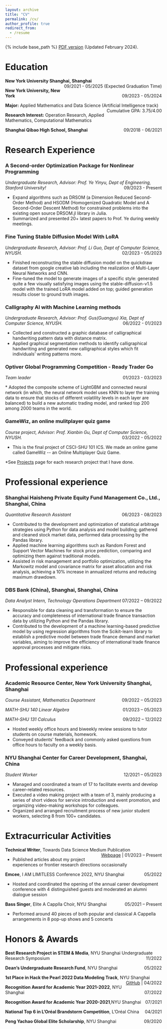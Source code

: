 ```yaml
---
layout: archive
title: "CV"
permalink: /cv/
author_profile: true
redirect_from:
  - /resume
---
```


{% include base_path %}
[PDF version](/files/CV_Yiling_Cao_2024_Feb.pdf) (Updated February 2024). 

Education
======
<p style="text-align:left;">
    <strong>New York University Shanghai, Shanghai</strong>
    <span style="float:right;">
	    09/2021 - 05/2025 (Expected Graduation Time)
    </span>
</p>
<p style="text-align:left;">
    <strong>New York University, New York</strong>
    <span style="float:right;">
        09/2023 - 05/2024
    </span>
</p>
<p style="text-align:left;">
    <strong>Major:</strong> Applied Mathematics and Data Science (Artificial Intelligence track)
    <span style="float:right;">
        Cumulative GPA: 3.75/4.00
    </span>
</p>
<p style="text-align:left;">
    <strong>Research Interest:</strong> Operation Research, Applied Mathematics, Computational Mathematics
    </span>
</p>
<p style="text-align:left;">
    <strong>Shanghai Qibao High School, Shanghai</strong>
    <span style="float:right;">
        09/2018 - 06/2021
    </span>
</p>
  
Research Experience 
======
### **A Second-order Optimization Package for Nonlinear Programming**

<p style="text-align:left;">
    <i>Undergraduate Research, Advisor: Prof. Ye Yinyu, Dept of Engineering, Stanford University!</i> 
    <span style="float:right;">
        09/2023 - Present
    </span>
</p>

* Expand algorithms such as DRSOM (a Dimension Reduced Second-Order Method) and HSODM (Homogenized Quadratic Model and A Second-Order Descent Method) for constrained problems into the existing open source DRSOM.jl library in Julia.
* Summarized and presented 20+ latest papers to Prof. Ye during weekly meetings.

### **Fine Tuning Stable Diffusion Model With LoRA**
<p style="text-align:left;">
    <i>Undergraduate Research, Advisor: Prof. Li Guo, Dept of Computer Science, NYUSH.</i>
    <span style="float:right;">
        02/2023 - 05/2023
    </span>
</p>

* Finished reconstructing the stable diffusion model on the quickdraw dataset from google creative lab including the realization of Multi-Layer Neural Networks and CNN.
* Fine-tuned the model to generate images of a specific style: generated quite a few visually satisfying images using the stable-diffusion-v1.5 model with the trained LoRA model added on top; guided generation results closer to ground truth images. 

### **Calligraphy AI with Machine Learning methods**
<p style="text-align:left;">
    <i>Undergraduate Research, Advisor: Prof. Gus(Guangyu) Xia, Dept of Computer Science, NYUSH.</i>
    <span style="float:right;">
        06/2022 - 01/2023
    </span>
</p>

* Collected and constructed a graphic database of calligraphical handwriting pattern data with distance matrix.
* Applied graphical segmentation methods to identify calligraphical handwriting and generated new calligraphical styles which fit individuals’ writing patterns more.

### **Optiver Global Programming Competition - Ready Trader Go**
<p style="text-align:left;">
    <i>Team leader</i>
    <span style="float:right;">
        01/2023 - 03/2023
    </span>
</p>
* Adopted the composite scheme of LightGBM and connected neural network (in which, the neural network model uses KNN to layer the training data to ensure that stocks of different volatility levels in each layer are balanced) to build a new automatic trading model, and ranked top 200 among 2000 teams in the world.      

### **GameWiz, an online mulitplayer quiz game**
<p style="text-align:left;">
    <i>Course project, Advisor: Prof. Xianbin Gu, Dept of Computer Science, NYUSH.</i>
    <span style="float:right;">
        03/2022 - 05/2022
    </span>
</p>

* This is the final project of CSCI-SHU 101 ICS. We made an online game called GameWiz -- an Online Multiplayer Quiz Game.


*See [Projects](https://balechen.github.io/projects/) page for each research project that I have done.

Professional experience
======

### **Shanghai Haisheng Private Equity Fund Management Co., Ltd.**, Shanghai, China
<p style="text-align:left;">
    <i>Quantitative Research Assistant</i>
    <span style="float:right;">
        06/2023 - 08/2023
    </span>
</p>

* Contributed to the development and optimization of statistical arbitrage strategies using Python for data analysis and model building; gathered and cleaned stock market data, performed data processing by the Pandas library.
* Applied machine learning algorithms such as Random Forest and Support Vector Machines for stock price prediction, comparing and optimizing them against traditional models. 
* Assisted in risk management and portfolio optimization, utilizing the Markowitz model and covariance matrix for asset allocation and risk analysis, achieving a 10% increase in annualized returns and reducing maximum drawdown.


### **DBS Bank (China), Shanghai**, Shanghai, China
<p style="text-align:left;">
    <i>Data Analyst Intern, Technology Operations Department</i>
    <span style="float:right;">
        07/2022 – 09/2022
    </span>
</p>
                                            	 
* Responsible for data cleaning and transformation to ensure the accuracy and completeness of international trade finance transaction data by utilizing Python and the Pandas library.
* Contributed to the development of a machine learning-based predictive model by using regression algorithms from the Scikit-learn library to establish a predictive model between trade finance demand and market variables, aiming to improve the efficiency of international trade finance approval processes and mitigate risks.

Professional experience
======

### Academic Resource Center, New York University Shanghai, Shanghai
<p style="text-align:left;">
    <i>Course Assistant, Mathematics Department</i>
    <span style="float:right;">
        09/2022 – 05/2023
    </span>
</p>
<p style="text-align:left;">
    <i>MATH-SHU 140 Linear Algebra</i>
    <span style="float:right;">
        01/2023 – 05/2023
    </span>
</p>
<p style="text-align:left;">
    <i>MATH-SHU 131 Calculus</i>
    <span style="float:right;">
        09/2022 – 12/2022
    </span>
</p>
  
* Hosted weekly office hours and biweekly review sessions to tutor students on course materials, homework.
* Conveyed students' feedback and commonly asked questions from office hours to faculty on a weekly basis.


### **NYU Shanghai Center for Career Development**, Shanghai, China
<p style="text-align:left;">
    <i>Student Worker</i>
    <span style="float:right;">
        12/2021 – 05/2023
    </span>
</p>

* Managed and coordinated a team of 17 to facilitate events and develop career-related resources.
* Executed a video making project with a team of 3, mainly producing a series of short videos for service introduction and event promotion, and organizing video-making workshops for colleagues.
* Organized and arranged recruitment process of new junior student workers, selecting 8 from 100+ candidates.



Extracurricular Activities
======
<p style="text-align:left;">
    <strong>Technical Writer</strong>, Towards Data Science Medium Publication
    <span style="float:right;">
        <a href="https://medium.com/@bc3088">Webpage</a> | 01/2023 – Present
    </span>
</p>
	 
* Published articles about my project experiences or frontier research directions occasionally

<p style="text-align:left;">
    <strong>Emcee</strong>, I AM LIMITLESS Conference 2022, NYU Shanghai
    <span style="float:right;">05/2022</span>
</p>     	 

*	Hosted and coordinated the opening of the annual career development conference with 4 distinguished guests and moderated an alumni dialogue session

<p style="text-align:left;">
    <strong>Bass Singer</strong>, Elite A Capplla Choir, NYU Shanghai
    <span style="float:right;">05/2021 – Present</span>
</p>

*	Performed around 40 pieces of both popular and classical A Cappella arrangements in 8 pop-up shows and 5 concerts



Honors & Awards
======

<p style="text-align:left;">
    <strong>Best Research Project in STEM & Media</strong>, NYU Shanghai Undergraduate Research Symposium
    <span style="float:right;">11/2022</span>
</p>
<p style="text-align:left;">
    <strong>Dean’s Undergraduate Research Fund</strong>, NYU Shanghai
    <span style="float:right;">05/2022</span>
</p>
<p style="text-align:left;">
    <strong>1st Place in Hack the Pearl 2022 Data Modeling Track</strong>, NYU Shanghai
    <span style="float:right;">
       <a href="https://github.com/BaleChen/hack-the-pearl-2022">GitHub</a> | 04/2022
    </span>
</p>	

<p style="text-align:left;">
    <strong>Recognition Award for Academic Year 2021-2022</strong>, NYU Shanghai
    <span style="float:right;">07/2022</span>
</p>

<p style="text-align:left;">
    <strong>Recognition Award for Academic Year 2020-2021</strong>,NYU Shanghai
    <span style="float:right;">07/2021</span>
</p>

<p style="text-align:left;">
    <strong>National Top 6 in L’Oréal Brandstorm Competition</strong>, L’Oréal China
    <span style="float:right;">04/2021</span>
</p>

<p style="text-align:left;">
    <strong>Peng Yachao Global Elite Scholarship</strong>, NYU Shanghai
    <span style="float:right;">09/2020</span>
</p>
